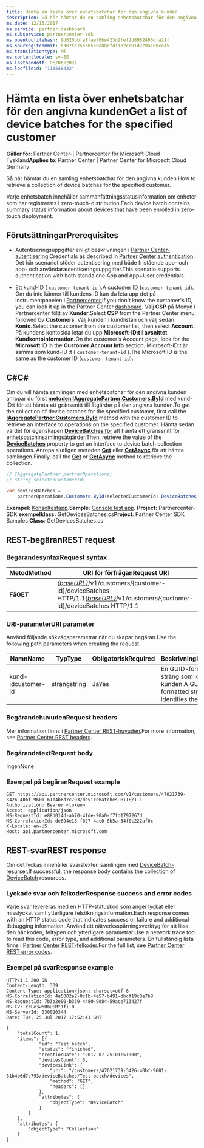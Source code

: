 ```yaml
---
title: Hämta en lista över enhetsbatchar för den angivna kunden
description: Så här hämtar du en samling enhetsbatchar för den angivna kunden.
ms.date: 12/15/2017
ms.service: partner-dashboard
ms.subservice: partnercenter-sdk
ms.openlocfilehash: 9d020bbfa1faef0be423d2fef2d8982465dfa21f
ms.sourcegitcommit: b307fd75e305e0a88cfd1182cc01d2c9a108ce45
ms.translationtype: MT
ms.contentlocale: sv-SE
ms.lasthandoff: 06/06/2021
ms.locfileid: "111548432"
---
```

# <a name="get-a-list-of-device-batches-for-the-specified-customer"></a><span data-ttu-id="50396-103">Hämta en lista över enhetsbatchar för den angivna kunden</span><span class="sxs-lookup"><span data-stu-id="50396-103">Get a list of device batches for the specified customer</span></span>

<span data-ttu-id="50396-104">**Gäller för**: Partner Center-| Partnercenter för Microsoft Cloud Tyskland</span><span class="sxs-lookup"><span data-stu-id="50396-104">**Applies to**: Partner Center | Partner Center for Microsoft Cloud Germany</span></span>

<span data-ttu-id="50396-105">Så här hämtar du en samling enhetsbatchar för den angivna kunden.</span><span class="sxs-lookup"><span data-stu-id="50396-105">How to retrieve a collection of device batches for the specified customer.</span></span>

<span data-ttu-id="50396-106">Varje enhetsbatch innehåller sammanfattningsstatusinformation om enheter som har registrerats i zero-touch-distribution.</span><span class="sxs-lookup"><span data-stu-id="50396-106">Each device batch contains summary status information about devices that have been enrolled in zero-touch deployment.</span></span>

## <a name="prerequisites"></a><span data-ttu-id="50396-107">Förutsättningar</span><span class="sxs-lookup"><span data-stu-id="50396-107">Prerequisites</span></span>

- <span data-ttu-id="50396-108">Autentiseringsuppgifter enligt beskrivningen i [Partner Center-autentisering](partner-center-authentication.md).</span><span class="sxs-lookup"><span data-stu-id="50396-108">Credentials as described in [Partner Center authentication](partner-center-authentication.md).</span></span> <span data-ttu-id="50396-109">Det här scenariot stöder autentisering med både fristående app- och app- och användarautentiseringsuppgifter.</span><span class="sxs-lookup"><span data-stu-id="50396-109">This scenario supports authentication with both standalone App and App+User credentials.</span></span>

- <span data-ttu-id="50396-110">Ett kund-ID ( `customer-tenant-id` ).</span><span class="sxs-lookup"><span data-stu-id="50396-110">A customer ID (`customer-tenant-id`).</span></span> <span data-ttu-id="50396-111">Om du inte känner till kundens ID kan du leta upp det på instrumentpanelen i [Partnercenter.](https://partner.microsoft.com/dashboard)</span><span class="sxs-lookup"><span data-stu-id="50396-111">If you don't know the customer's ID, you can look it up in the Partner Center [dashboard](https://partner.microsoft.com/dashboard).</span></span> <span data-ttu-id="50396-112">Välj **CSP** på Menyn i Partnercenter följt av **Kunder**.</span><span class="sxs-lookup"><span data-stu-id="50396-112">Select **CSP** from the Partner Center menu, followed by **Customers**.</span></span> <span data-ttu-id="50396-113">Välj kunden i kundlistan och välj sedan **Konto.**</span><span class="sxs-lookup"><span data-stu-id="50396-113">Select the customer from the customer list, then select **Account**.</span></span> <span data-ttu-id="50396-114">På kundens kontosida letar du upp **Microsoft-ID:t** i **avsnittet Kundkontoinformation.**</span><span class="sxs-lookup"><span data-stu-id="50396-114">On the customer’s Account page, look for the **Microsoft ID** in the **Customer Account Info** section.</span></span> <span data-ttu-id="50396-115">Microsoft-ID:t är samma som kund-ID :t ( `customer-tenant-id` ).</span><span class="sxs-lookup"><span data-stu-id="50396-115">The Microsoft ID is the same as the customer ID  (`customer-tenant-id`).</span></span>

## <a name="c"></a><span data-ttu-id="50396-116">C\#</span><span class="sxs-lookup"><span data-stu-id="50396-116">C\#</span></span>

<span data-ttu-id="50396-117">Om du vill hämta samlingen med enhetsbatchar för den angivna kunden anropar du först [**metoden IAggregatePartner.Customers.ById**](/dotnet/api/microsoft.store.partnercenter.customers.icustomercollection.byid) med kund-ID:t för att hämta ett gränssnitt till åtgärder på den angivna kunden.</span><span class="sxs-lookup"><span data-stu-id="50396-117">To get the collection of device batches for the specified customer, first call the [**IAggregatePartner.Customers.ById**](/dotnet/api/microsoft.store.partnercenter.customers.icustomercollection.byid) method with the customer ID to retrieve an interface to operations on the specified customer.</span></span> <span data-ttu-id="50396-118">Hämta sedan värdet för egenskapen [**DeviceBatches för**](/dotnet/api/microsoft.store.partnercenter.customers.icustomer.devicebatches) att hämta ett gränssnitt för enhetsbatchinsamlingsåtgärder.</span><span class="sxs-lookup"><span data-stu-id="50396-118">Then, retrieve the value of the [**DeviceBatches**](/dotnet/api/microsoft.store.partnercenter.customers.icustomer.devicebatches) property to get an interface to device batch collection operations.</span></span> <span data-ttu-id="50396-119">Anropa slutligen metoden [**Get**](/dotnet/api/microsoft.store.partnercenter.devicesdeployment.idevicesbatchcollection.get) eller [**GetAsync**](/dotnet/api/microsoft.store.partnercenter.devicesdeployment.idevicesbatchcollection.getasync) för att hämta samlingen.</span><span class="sxs-lookup"><span data-stu-id="50396-119">Finally, call the [**Get**](/dotnet/api/microsoft.store.partnercenter.devicesdeployment.idevicesbatchcollection.get) or [**GetAsync**](/dotnet/api/microsoft.store.partnercenter.devicesdeployment.idevicesbatchcollection.getasync) method to retrieve the collection.</span></span>

``` csharp
// IAggregatePartner partnerOperations;
// string selectedCustomerId;

var devicesBatches =
    partnerOperations.Customers.ById(selectedCustomerId).DeviceBatches.Get();
```

<span data-ttu-id="50396-120">**Exempel:** [Konsoltestapp](console-test-app.md).</span><span class="sxs-lookup"><span data-stu-id="50396-120">**Sample**: [Console test app](console-test-app.md).</span></span> <span data-ttu-id="50396-121">**Project:** Partnercenter-SDK **exempelklass:** GetDevicesBatches.cs</span><span class="sxs-lookup"><span data-stu-id="50396-121">**Project**: Partner Center SDK Samples **Class**: GetDevicesBatches.cs</span></span>

## <a name="rest-request"></a><span data-ttu-id="50396-122">REST-begäran</span><span class="sxs-lookup"><span data-stu-id="50396-122">REST request</span></span>

### <a name="request-syntax"></a><span data-ttu-id="50396-123">Begärandesyntax</span><span class="sxs-lookup"><span data-stu-id="50396-123">Request syntax</span></span>

| <span data-ttu-id="50396-124">Metod</span><span class="sxs-lookup"><span data-stu-id="50396-124">Method</span></span>  | <span data-ttu-id="50396-125">URI för förfrågan</span><span class="sxs-lookup"><span data-stu-id="50396-125">Request URI</span></span>                                                                                   |
|---------|-----------------------------------------------------------------------------------------------|
| <span data-ttu-id="50396-126">**Få**</span><span class="sxs-lookup"><span data-stu-id="50396-126">**GET**</span></span> | <span data-ttu-id="50396-127">[*{baseURL}*](partner-center-rest-urls.md)/v1/customers/{customer-id}/deviceBatches HTTP/1.1</span><span class="sxs-lookup"><span data-stu-id="50396-127">[*{baseURL}*](partner-center-rest-urls.md)/v1/customers/{customer-id}/deviceBatches HTTP/1.1</span></span> |

### <a name="uri-parameter"></a><span data-ttu-id="50396-128">URI-parameter</span><span class="sxs-lookup"><span data-stu-id="50396-128">URI parameter</span></span>

<span data-ttu-id="50396-129">Använd följande sökvägsparametrar när du skapar begäran.</span><span class="sxs-lookup"><span data-stu-id="50396-129">Use the following path parameters when creating the request.</span></span>

| <span data-ttu-id="50396-130">Namn</span><span class="sxs-lookup"><span data-stu-id="50396-130">Name</span></span>        | <span data-ttu-id="50396-131">Typ</span><span class="sxs-lookup"><span data-stu-id="50396-131">Type</span></span>   | <span data-ttu-id="50396-132">Obligatorisk</span><span class="sxs-lookup"><span data-stu-id="50396-132">Required</span></span> | <span data-ttu-id="50396-133">Beskrivning</span><span class="sxs-lookup"><span data-stu-id="50396-133">Description</span></span>                                           |
|-------------|--------|----------|-------------------------------------------------------|
| <span data-ttu-id="50396-134">kund-id</span><span class="sxs-lookup"><span data-stu-id="50396-134">customer-id</span></span> | <span data-ttu-id="50396-135">sträng</span><span class="sxs-lookup"><span data-stu-id="50396-135">string</span></span> | <span data-ttu-id="50396-136">Ja</span><span class="sxs-lookup"><span data-stu-id="50396-136">Yes</span></span>      | <span data-ttu-id="50396-137">En GUID-formaterad sträng som identifierar kunden.</span><span class="sxs-lookup"><span data-stu-id="50396-137">A GUID-formatted string that identifies the customer.</span></span> |

### <a name="request-headers"></a><span data-ttu-id="50396-138">Begärandehuvuden</span><span class="sxs-lookup"><span data-stu-id="50396-138">Request headers</span></span>

<span data-ttu-id="50396-139">Mer information finns i [Partner Center REST-huvuden.](headers.md)</span><span class="sxs-lookup"><span data-stu-id="50396-139">For more information, see [Partner Center REST headers](headers.md).</span></span>

### <a name="request-body"></a><span data-ttu-id="50396-140">Begärandetext</span><span class="sxs-lookup"><span data-stu-id="50396-140">Request body</span></span>

<span data-ttu-id="50396-141">Ingen</span><span class="sxs-lookup"><span data-stu-id="50396-141">None</span></span>

### <a name="request-example"></a><span data-ttu-id="50396-142">Exempel på begäran</span><span class="sxs-lookup"><span data-stu-id="50396-142">Request example</span></span>

```http
GET https://api.partnercenter.microsoft.com/v1/customers/47021739-3426-40bf-9601-61b4b6d7c793/deviceBatches HTTP/1.1
Authorization: Bearer <token>
Accept: application/json
MS-RequestId: e88d014d-ab70-41de-90a0-f7fd1797267d
MS-CorrelationId: de894e18-f027-4ac0-8b5a-34f0c222af0c
X-Locale: en-US
Host: api.partnercenter.microsoft.com
```

## <a name="rest-response"></a><span data-ttu-id="50396-143">REST-svar</span><span class="sxs-lookup"><span data-stu-id="50396-143">REST response</span></span>

<span data-ttu-id="50396-144">Om det lyckas innehåller svarstexten samlingen med [DeviceBatch-resurser.](device-deployment-resources.md#devicebatch)</span><span class="sxs-lookup"><span data-stu-id="50396-144">If successful, the response body contains the collection of [DeviceBatch](device-deployment-resources.md#devicebatch) resources.</span></span>

### <a name="response-success-and-error-codes"></a><span data-ttu-id="50396-145">Lyckade svar och felkoder</span><span class="sxs-lookup"><span data-stu-id="50396-145">Response success and error codes</span></span>

<span data-ttu-id="50396-146">Varje svar levereras med en HTTP-statuskod som anger lyckat eller misslyckat samt ytterligare felsökningsinformation.</span><span class="sxs-lookup"><span data-stu-id="50396-146">Each response comes with an HTTP status code that indicates success or failure and additional debugging information.</span></span> <span data-ttu-id="50396-147">Använd ett nätverksspårningsverktyg för att läsa den här koden, feltypen och ytterligare parametrar.</span><span class="sxs-lookup"><span data-stu-id="50396-147">Use a network trace tool to read this code, error type, and additional parameters.</span></span> <span data-ttu-id="50396-148">En fullständig lista finns i [Partner Center REST-felkoder.](error-codes.md)</span><span class="sxs-lookup"><span data-stu-id="50396-148">For the full list, see [Partner Center REST error codes](error-codes.md).</span></span>

### <a name="response-example"></a><span data-ttu-id="50396-149">Exempel på svar</span><span class="sxs-lookup"><span data-stu-id="50396-149">Response example</span></span>

```http
HTTP/1.1 200 OK
Content-Length: 339
Content-Type: application/json; charset=utf-8
MS-CorrelationId: 4a5002a2-0c1b-4e57-b491-dbcf19c0e7b8
MS-RequestId: 7b3e2e00-b330-4480-9d84-59ace713427f
MS-CV: YrLe3w6BbUSMt1fi.0
MS-ServerId: 030020344
Date: Tue, 25 Jul 2017 17:52:41 GMT

{
    "totalCount": 1,
    "items": [{
            "id": "Test batch",
            "status": "finished",
            "creationDate": "2017-07-25T01:51:00",
            "devicesCount": 5,
            "devicesLink": {
                "uri": "/customers/47021739-3426-40bf-9601-61b4b6d7c793/deviceBatches/Test batch/devices",
                "method": "GET",
                "headers": []
            },
            "attributes": {
                "objectType": "DeviceBatch"
            }
        }
    ],
    "attributes": {
        "objectType": "Collection"
    }
}
```
